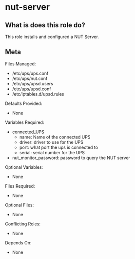 nut-server
==========


What is does this role do?
--------------------------

This role installs and configured a NUT Server.

Meta
----

Files Managed:
  * /etc/ups/ups.conf
  * /etc/ups/nut.conf
  * /etc/ups/upsd.users
  * /etc/ups/upsd.conf
  * /etc/iptables.d/upsd.rules

Defaults Provided:
  * None

Variables Required:
  * connected_UPS
    - name: Name of the connected UPS
    - driver: driver to use for the UPS
    - port: what port the ups is connected to
    - serial: serial number for the UPS
  * nut_monitor_password: password to query the NUT server

Optional Variables:
  * None

Files Required:
  * None

Optional Files:
  * None

Conflicting Roles:
  * None

Depends On:
  * None
